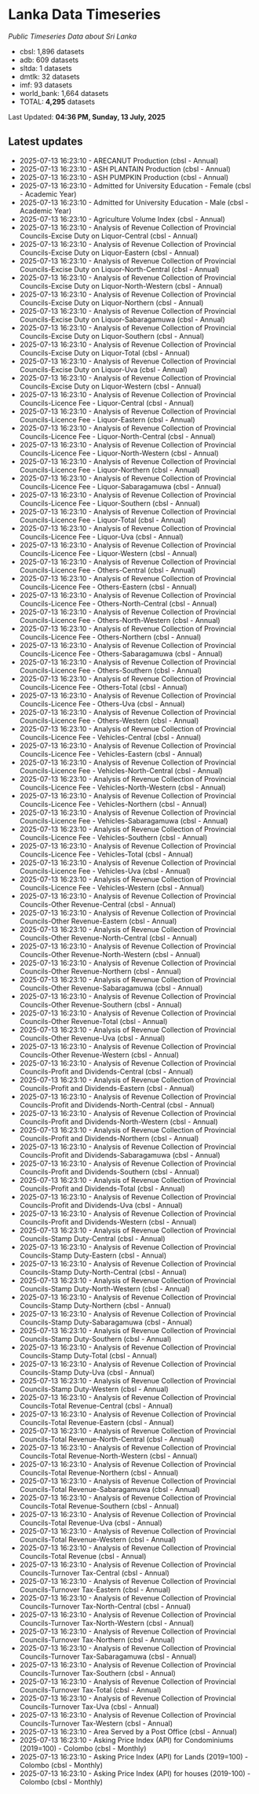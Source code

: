 # Lanka Data Timeseries
*Public Timeseries Data about Sri Lanka*

* cbsl: 1,896 datasets
* adb: 609 datasets
* sltda: 1 datasets
* dmtlk: 32 datasets
* imf: 93 datasets
* world_bank: 1,664 datasets
* TOTAL: **4,295** datasets

Last Updated: **04:36 PM, Sunday, 13 July, 2025**

## Latest updates

* 2025-07-13 16:23:10 - ARECANUT Production (cbsl - Annual)
* 2025-07-13 16:23:10 - ASH PLANTAIN Production (cbsl - Annual)
* 2025-07-13 16:23:10 - ASH PUMPKIN Production (cbsl - Annual)
* 2025-07-13 16:23:10 - Admitted for University Education - Female (cbsl - Academic Year)
* 2025-07-13 16:23:10 - Admitted for University Education - Male (cbsl - Academic Year)
* 2025-07-13 16:23:10 - Agriculture Volume Index (cbsl - Annual)
* 2025-07-13 16:23:10 - Analysis of Revenue Collection of Provincial Councils-Excise Duty on Liquor-Central (cbsl - Annual)
* 2025-07-13 16:23:10 - Analysis of Revenue Collection of Provincial Councils-Excise Duty on Liquor-Eastern (cbsl - Annual)
* 2025-07-13 16:23:10 - Analysis of Revenue Collection of Provincial Councils-Excise Duty on Liquor-North-Central (cbsl - Annual)
* 2025-07-13 16:23:10 - Analysis of Revenue Collection of Provincial Councils-Excise Duty on Liquor-North-Western (cbsl - Annual)
* 2025-07-13 16:23:10 - Analysis of Revenue Collection of Provincial Councils-Excise Duty on Liquor-Northern (cbsl - Annual)
* 2025-07-13 16:23:10 - Analysis of Revenue Collection of Provincial Councils-Excise Duty on Liquor-Sabaragamuwa (cbsl - Annual)
* 2025-07-13 16:23:10 - Analysis of Revenue Collection of Provincial Councils-Excise Duty on Liquor-Southern (cbsl - Annual)
* 2025-07-13 16:23:10 - Analysis of Revenue Collection of Provincial Councils-Excise Duty on Liquor-Total (cbsl - Annual)
* 2025-07-13 16:23:10 - Analysis of Revenue Collection of Provincial Councils-Excise Duty on Liquor-Uva (cbsl - Annual)
* 2025-07-13 16:23:10 - Analysis of Revenue Collection of Provincial Councils-Excise Duty on Liquor-Western (cbsl - Annual)
* 2025-07-13 16:23:10 - Analysis of Revenue Collection of Provincial Councils-Licence Fee - Liquor-Central (cbsl - Annual)
* 2025-07-13 16:23:10 - Analysis of Revenue Collection of Provincial Councils-Licence Fee - Liquor-Eastern (cbsl - Annual)
* 2025-07-13 16:23:10 - Analysis of Revenue Collection of Provincial Councils-Licence Fee - Liquor-North-Central (cbsl - Annual)
* 2025-07-13 16:23:10 - Analysis of Revenue Collection of Provincial Councils-Licence Fee - Liquor-North-Western (cbsl - Annual)
* 2025-07-13 16:23:10 - Analysis of Revenue Collection of Provincial Councils-Licence Fee - Liquor-Northern (cbsl - Annual)
* 2025-07-13 16:23:10 - Analysis of Revenue Collection of Provincial Councils-Licence Fee - Liquor-Sabaragamuwa (cbsl - Annual)
* 2025-07-13 16:23:10 - Analysis of Revenue Collection of Provincial Councils-Licence Fee - Liquor-Southern (cbsl - Annual)
* 2025-07-13 16:23:10 - Analysis of Revenue Collection of Provincial Councils-Licence Fee - Liquor-Total (cbsl - Annual)
* 2025-07-13 16:23:10 - Analysis of Revenue Collection of Provincial Councils-Licence Fee - Liquor-Uva (cbsl - Annual)
* 2025-07-13 16:23:10 - Analysis of Revenue Collection of Provincial Councils-Licence Fee - Liquor-Western (cbsl - Annual)
* 2025-07-13 16:23:10 - Analysis of Revenue Collection of Provincial Councils-Licence Fee - Others-Central (cbsl - Annual)
* 2025-07-13 16:23:10 - Analysis of Revenue Collection of Provincial Councils-Licence Fee - Others-Eastern (cbsl - Annual)
* 2025-07-13 16:23:10 - Analysis of Revenue Collection of Provincial Councils-Licence Fee - Others-North-Central (cbsl - Annual)
* 2025-07-13 16:23:10 - Analysis of Revenue Collection of Provincial Councils-Licence Fee - Others-North-Western (cbsl - Annual)
* 2025-07-13 16:23:10 - Analysis of Revenue Collection of Provincial Councils-Licence Fee - Others-Northern (cbsl - Annual)
* 2025-07-13 16:23:10 - Analysis of Revenue Collection of Provincial Councils-Licence Fee - Others-Sabaragamuwa (cbsl - Annual)
* 2025-07-13 16:23:10 - Analysis of Revenue Collection of Provincial Councils-Licence Fee - Others-Southern (cbsl - Annual)
* 2025-07-13 16:23:10 - Analysis of Revenue Collection of Provincial Councils-Licence Fee - Others-Total (cbsl - Annual)
* 2025-07-13 16:23:10 - Analysis of Revenue Collection of Provincial Councils-Licence Fee - Others-Uva (cbsl - Annual)
* 2025-07-13 16:23:10 - Analysis of Revenue Collection of Provincial Councils-Licence Fee - Others-Western (cbsl - Annual)
* 2025-07-13 16:23:10 - Analysis of Revenue Collection of Provincial Councils-Licence Fee - Vehicles-Central (cbsl - Annual)
* 2025-07-13 16:23:10 - Analysis of Revenue Collection of Provincial Councils-Licence Fee - Vehicles-Eastern (cbsl - Annual)
* 2025-07-13 16:23:10 - Analysis of Revenue Collection of Provincial Councils-Licence Fee - Vehicles-North-Central (cbsl - Annual)
* 2025-07-13 16:23:10 - Analysis of Revenue Collection of Provincial Councils-Licence Fee - Vehicles-North-Western (cbsl - Annual)
* 2025-07-13 16:23:10 - Analysis of Revenue Collection of Provincial Councils-Licence Fee - Vehicles-Northern (cbsl - Annual)
* 2025-07-13 16:23:10 - Analysis of Revenue Collection of Provincial Councils-Licence Fee - Vehicles-Sabaragamuwa (cbsl - Annual)
* 2025-07-13 16:23:10 - Analysis of Revenue Collection of Provincial Councils-Licence Fee - Vehicles-Southern (cbsl - Annual)
* 2025-07-13 16:23:10 - Analysis of Revenue Collection of Provincial Councils-Licence Fee - Vehicles-Total (cbsl - Annual)
* 2025-07-13 16:23:10 - Analysis of Revenue Collection of Provincial Councils-Licence Fee - Vehicles-Uva (cbsl - Annual)
* 2025-07-13 16:23:10 - Analysis of Revenue Collection of Provincial Councils-Licence Fee - Vehicles-Western (cbsl - Annual)
* 2025-07-13 16:23:10 - Analysis of Revenue Collection of Provincial Councils-Other Revenue-Central (cbsl - Annual)
* 2025-07-13 16:23:10 - Analysis of Revenue Collection of Provincial Councils-Other Revenue-Eastern (cbsl - Annual)
* 2025-07-13 16:23:10 - Analysis of Revenue Collection of Provincial Councils-Other Revenue-North-Central (cbsl - Annual)
* 2025-07-13 16:23:10 - Analysis of Revenue Collection of Provincial Councils-Other Revenue-North-Western (cbsl - Annual)
* 2025-07-13 16:23:10 - Analysis of Revenue Collection of Provincial Councils-Other Revenue-Northern (cbsl - Annual)
* 2025-07-13 16:23:10 - Analysis of Revenue Collection of Provincial Councils-Other Revenue-Sabaragamuwa (cbsl - Annual)
* 2025-07-13 16:23:10 - Analysis of Revenue Collection of Provincial Councils-Other Revenue-Southern (cbsl - Annual)
* 2025-07-13 16:23:10 - Analysis of Revenue Collection of Provincial Councils-Other Revenue-Total (cbsl - Annual)
* 2025-07-13 16:23:10 - Analysis of Revenue Collection of Provincial Councils-Other Revenue-Uva (cbsl - Annual)
* 2025-07-13 16:23:10 - Analysis of Revenue Collection of Provincial Councils-Other Revenue-Western (cbsl - Annual)
* 2025-07-13 16:23:10 - Analysis of Revenue Collection of Provincial Councils-Profit and Dividends-Central (cbsl - Annual)
* 2025-07-13 16:23:10 - Analysis of Revenue Collection of Provincial Councils-Profit and Dividends-Eastern (cbsl - Annual)
* 2025-07-13 16:23:10 - Analysis of Revenue Collection of Provincial Councils-Profit and Dividends-North-Central (cbsl - Annual)
* 2025-07-13 16:23:10 - Analysis of Revenue Collection of Provincial Councils-Profit and Dividends-North-Western (cbsl - Annual)
* 2025-07-13 16:23:10 - Analysis of Revenue Collection of Provincial Councils-Profit and Dividends-Northern (cbsl - Annual)
* 2025-07-13 16:23:10 - Analysis of Revenue Collection of Provincial Councils-Profit and Dividends-Sabaragamuwa (cbsl - Annual)
* 2025-07-13 16:23:10 - Analysis of Revenue Collection of Provincial Councils-Profit and Dividends-Southern (cbsl - Annual)
* 2025-07-13 16:23:10 - Analysis of Revenue Collection of Provincial Councils-Profit and Dividends-Total (cbsl - Annual)
* 2025-07-13 16:23:10 - Analysis of Revenue Collection of Provincial Councils-Profit and Dividends-Uva (cbsl - Annual)
* 2025-07-13 16:23:10 - Analysis of Revenue Collection of Provincial Councils-Profit and Dividends-Western (cbsl - Annual)
* 2025-07-13 16:23:10 - Analysis of Revenue Collection of Provincial Councils-Stamp Duty-Central (cbsl - Annual)
* 2025-07-13 16:23:10 - Analysis of Revenue Collection of Provincial Councils-Stamp Duty-Eastern (cbsl - Annual)
* 2025-07-13 16:23:10 - Analysis of Revenue Collection of Provincial Councils-Stamp Duty-North-Central (cbsl - Annual)
* 2025-07-13 16:23:10 - Analysis of Revenue Collection of Provincial Councils-Stamp Duty-North-Western (cbsl - Annual)
* 2025-07-13 16:23:10 - Analysis of Revenue Collection of Provincial Councils-Stamp Duty-Northern (cbsl - Annual)
* 2025-07-13 16:23:10 - Analysis of Revenue Collection of Provincial Councils-Stamp Duty-Sabaragamuwa (cbsl - Annual)
* 2025-07-13 16:23:10 - Analysis of Revenue Collection of Provincial Councils-Stamp Duty-Southern (cbsl - Annual)
* 2025-07-13 16:23:10 - Analysis of Revenue Collection of Provincial Councils-Stamp Duty-Total (cbsl - Annual)
* 2025-07-13 16:23:10 - Analysis of Revenue Collection of Provincial Councils-Stamp Duty-Uva (cbsl - Annual)
* 2025-07-13 16:23:10 - Analysis of Revenue Collection of Provincial Councils-Stamp Duty-Western (cbsl - Annual)
* 2025-07-13 16:23:10 - Analysis of Revenue Collection of Provincial Councils-Total Revenue-Central (cbsl - Annual)
* 2025-07-13 16:23:10 - Analysis of Revenue Collection of Provincial Councils-Total Revenue-Eastern (cbsl - Annual)
* 2025-07-13 16:23:10 - Analysis of Revenue Collection of Provincial Councils-Total Revenue-North-Central (cbsl - Annual)
* 2025-07-13 16:23:10 - Analysis of Revenue Collection of Provincial Councils-Total Revenue-North-Western (cbsl - Annual)
* 2025-07-13 16:23:10 - Analysis of Revenue Collection of Provincial Councils-Total Revenue-Northern (cbsl - Annual)
* 2025-07-13 16:23:10 - Analysis of Revenue Collection of Provincial Councils-Total Revenue-Sabaragamuwa (cbsl - Annual)
* 2025-07-13 16:23:10 - Analysis of Revenue Collection of Provincial Councils-Total Revenue-Southern (cbsl - Annual)
* 2025-07-13 16:23:10 - Analysis of Revenue Collection of Provincial Councils-Total Revenue-Uva (cbsl - Annual)
* 2025-07-13 16:23:10 - Analysis of Revenue Collection of Provincial Councils-Total Revenue-Western (cbsl - Annual)
* 2025-07-13 16:23:10 - Analysis of Revenue Collection of Provincial Councils-Total Revenue (cbsl - Annual)
* 2025-07-13 16:23:10 - Analysis of Revenue Collection of Provincial Councils-Turnover Tax-Central (cbsl - Annual)
* 2025-07-13 16:23:10 - Analysis of Revenue Collection of Provincial Councils-Turnover Tax-Eastern (cbsl - Annual)
* 2025-07-13 16:23:10 - Analysis of Revenue Collection of Provincial Councils-Turnover Tax-North-Central (cbsl - Annual)
* 2025-07-13 16:23:10 - Analysis of Revenue Collection of Provincial Councils-Turnover Tax-North-Western (cbsl - Annual)
* 2025-07-13 16:23:10 - Analysis of Revenue Collection of Provincial Councils-Turnover Tax-Northern (cbsl - Annual)
* 2025-07-13 16:23:10 - Analysis of Revenue Collection of Provincial Councils-Turnover Tax-Sabaragamuwa (cbsl - Annual)
* 2025-07-13 16:23:10 - Analysis of Revenue Collection of Provincial Councils-Turnover Tax-Southern (cbsl - Annual)
* 2025-07-13 16:23:10 - Analysis of Revenue Collection of Provincial Councils-Turnover Tax-Total (cbsl - Annual)
* 2025-07-13 16:23:10 - Analysis of Revenue Collection of Provincial Councils-Turnover Tax-Uva (cbsl - Annual)
* 2025-07-13 16:23:10 - Analysis of Revenue Collection of Provincial Councils-Turnover Tax-Western (cbsl - Annual)
* 2025-07-13 16:23:10 - Area Served by a Post Office (cbsl - Annual)
* 2025-07-13 16:23:10 - Asking Price Index (API) for Condominiums (2019=100) - Colombo (cbsl - Monthly)
* 2025-07-13 16:23:10 - Asking Price Index (API) for Lands (2019=100) - Colombo (cbsl - Monthly)
* 2025-07-13 16:23:10 - Asking Price Index (API) for houses (2019-100) - Colombo (cbsl - Monthly)